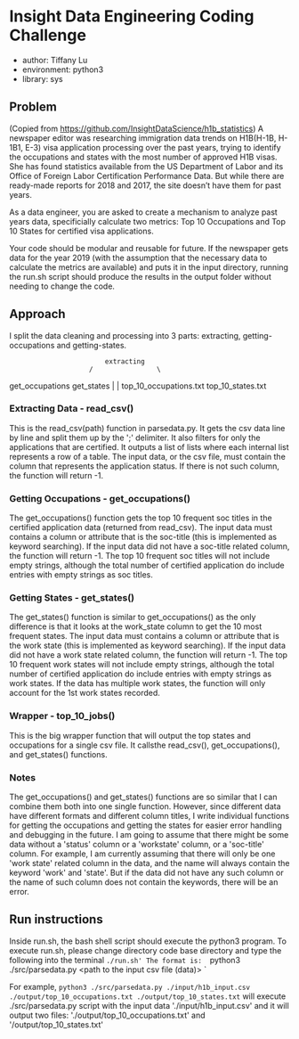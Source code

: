 # Insight Data Engineering Coding Challenge 

* author: Tiffany Lu
* environment: python3
* library: sys

## Problem
(Copied from https://github.com/InsightDataScience/h1b_statistics)
A newspaper editor was researching immigration data trends on H1B(H-1B, H-1B1, E-3) visa application processing over the past years, trying to identify the occupations and states with the most number of approved H1B visas. She has found statistics available from the US Department of Labor and its Office of Foreign Labor Certification Performance Data. But while there are ready-made reports for 2018 and 2017, the site doesn’t have them for past years.

As a data engineer, you are asked to create a mechanism to analyze past years data, specificially calculate two metrics: Top 10 Occupations and Top 10 States for certified visa applications.

Your code should be modular and reusable for future. If the newspaper gets data for the year 2019 (with the assumption that the necessary data to calculate the metrics are available) and puts it in the input directory, running the run.sh script should produce the results in the output folder without needing to change the code.


## Approach
I split the data cleaning and processing into 3 parts: extracting, getting-occupations and getting-states. 

							extracting
						/       		 \
get_occupations  		get_states
		| 						|
	top_10_occupations.txt  			top_10_states.txt


### Extracting Data - read_csv()
This is the read_csv(path) function in parsedata.py. It gets the csv data line by line and split them up by the ';' delimiter. It also filters for only the applications that are certified. It outputs a list of lists where each internal list represents a row of a table. The input data, or the csv file, must contain the column that represents the application status. If there is not such column, the function will return -1. 

### Getting Occupations - get_occupations()
The get_occupations() function gets the top 10 frequent soc titles in the certified application data (returned from read_csv). The input data must contains a column or attribute that is the soc-title (this is implemented as keyword searching). If the input data did not have a soc-title related column, the function will return -1. The top 10 frequent soc titles will not include empty strings, although the total number of certified application do include entries with empty strings as soc titles. 
### Getting States - get_states()
The get_states() function is similar to get_occupations() as the only difference is that it looks at the work_state column to get the 10 most frequent states. The input data must contains a column or attribute that is the work state (this is implemented as keyword searching). If the input data did not have a work state related column, the function will return -1. The top 10 frequent work states will not include empty strings, although the total number of certified application do include entries with empty strings as work states. If the data has multiple work states, the function will only account for the 1st work states recorded. 

### Wrapper - top_10_jobs()
This is the big wrapper function that will output the top states and occupations for a single csv file. It callsthe read_csv(), get_occupations(), and get_states() functions. 

### Notes
The get_occupations() and get_states() functions are so similar that I can combine them both into one single function. However, since different data have different formats and different column titles, I write individual functions for getting the occupations and getting the states for easier error handling and debugging in the future. I am going to assume that there might be some data without a 'status' column or a 'workstate' column, or a 'soc-title' column. For example, I am currently assuming that there will only be one 'work state' related column in the data, and the name will always contain the keyword 'work' and 'state'. But if the data did not have any such column or the name of such column does not contain the keywords, there will be an error.

## Run instructions
Inside run.sh, the bash shell script should execute the python3 program. 
To execute run.sh, please change directory code base directory and type the following into the terminal
`./run.sh'
The format is: 
`python3 ./src/parsedata.py <path to the input csv file (data)> <path to output top-10-occupations file> <path to output top-10-states file>`

For example, 
`python3 ./src/parsedata.py ./input/h1b_input.csv ./output/top_10_occupations.txt ./output/top_10_states.txt`
will execute ./src/parsedata.py script with the input data './input/h1b_input.csv' and it will output two files: './output/top_10_occupations.txt' and '/output/top_10_states.txt'




